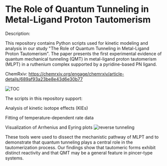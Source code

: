 # The Role of Quantum Tunneling in Metal-Ligand Proton Tautomerism

Description:

This repository contains Python scripts used for kinetic modeling and analysis in our study "The Role of Quantum Tunneling in Metal-Ligand Proton Tautomerism". The paper presents the first experimental evidence of quantum mechanical tunneling (QMT) in metal-ligand proton tautomerism (MLPT) in a ruthenium complex supported by a pyridine-based PN ligand.

ChemRxiv: https://chemrxiv.org/engage/chemrxiv/article-details/689af93a23be8e43d6e30b77

![TOC](https://github.com/user-attachments/assets/7e96e159-fc38-4d0b-a482-abc1e9ba17f3)

The scripts in this repository support:

Analysis of kinetic isotope effects (KIEs)

Fitting of temperature-dependent rate data

Visualization of Arrhenius and Eyring plots
![reverse tunneling](https://github.com/user-attachments/assets/becd0b29-6969-4aba-b019-a5d34aa0c3bd)


These tools were used to dissect the mechanistic pathway of MLPT and to demonstrate that quantum tunneling plays a central role in the tautomerization process. Our findings show that tautomeric forms exhibit distinct reactivity and that QMT may be a general feature in pincer-type systems.
